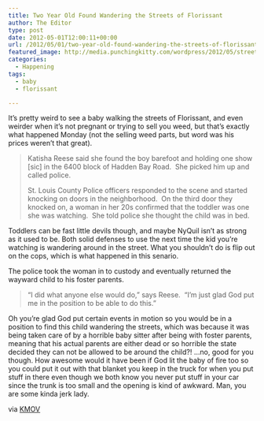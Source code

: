 ```yaml
---
title: Two Year Old Found Wandering the Streets of Florissant
author: The Editor
type: post
date: 2012-05-01T12:00:11+00:00
url: /2012/05/01/two-year-old-found-wandering-the-streets-of-florissant/
featured_image: http://media.punchingkitty.com/wordpress/2012/05/street_children.jpeg
categories:
  - Happening
tags:
  - baby
  - florissant

---
```

It&#8217;s pretty weird to see a baby walking the streets of Florissant, and even weirder when it&#8217;s not pregnant or trying to sell you weed, but that&#8217;s exactly what happened Monday (not the selling weed parts, but word was his prices weren&#8217;t that great).

> Katisha Reese said she found the boy barefoot and holding one show [sic] in the 6400 block of Hadden Bay Road.  She picked him up and called police.
> 
> St. Louis County Police officers responded to the scene and started knocking on doors in the neighborhood.  On the third door they knocked on, a woman in her 20s confirmed that the toddler was one she was watching.  She told police she thought the child was in bed.

Toddlers can be fast little devils though, and maybe NyQuil isn&#8217;t as strong as it used to be. Both solid defenses to use the next time the kid you&#8217;re watching is wandering around in the street. What you shouldn&#8217;t do is flip out on the cops, which is what happened in this senario.

The police took the woman in to custody and eventually returned the wayward child to his foster parents.

> &#8220;I did what anyone else would do,&#8221; says Reese.  &#8220;I&#8217;m just glad God put me in the position to be able to do this.&#8221;

Oh you&#8217;re glad God put certain events in motion so you would be in a position to find this child wandering the streets, which was because it was being taken care of by a horrible baby sitter after being with foster parents, meaning that his actual parents are either dead or so horrible the state decided they can not be allowed to be around the child?! &#8230;no, good for you though. How awesome would it have been if God lit the baby of fire too so you could put it out with that blanket you keep in the truck for when you put stuff in there even though we both know you never put stuff in your car since the trunk is too small and the opening is kind of awkward. Man, you are some kinda jerk lady.

via <a href="http://www.kmov.com/news/local/1-year-old-found-wandering-in-Florissant-149492945.html" target="_blank">KMOV</a>